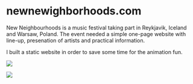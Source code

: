 # newnewighborhoods.com

New Neighbourhoods is a music festival taking part in Reykjavik, Iceland and Warsaw, Poland. 
The event needed a simple one-page website with line-up, presenation of artists and practical information.

I built a static website in order to save some time for the animation fun.

![](http://img.aleksandragajda.com/nnf-land-2.gif)

![](http://img.aleksandragajda.com/nnf-art.gif)
